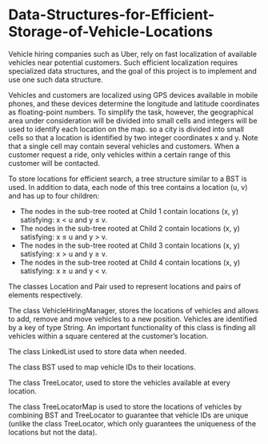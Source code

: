 # Data-Structures-for-Efficient-Storage-of-Vehicle-Locations
Vehicle hiring companies such as Uber, rely on fast localization of available vehicles near potential
customers. Such efficient localization requires specialized data structures, and the goal of this project is to implement
and use one such data structure.

Vehicles and customers are localized using GPS devices available in mobile phones, and these devices determine
the longitude and latitude coordinates as floating-point numbers. To simplify the task, however, the
geographical area under consideration will be divided into small cells and integers will be used to identify each location on the map.
so a city is divided into small cells so that a location is identified by two integer coordinates x and y. Note
that a single cell may contain several vehicles and customers. When a customer request a ride, only vehicles within a certain range of this customer will be contacted.

To store locations for efficient search, a tree structure similar to a BST is used. In addition to data, each node of
this tree contains a location (u, v) and has up to four children:
- The nodes in the sub-tree rooted at Child 1 contain locations (x, y) satisfying: x < u and y ≤ v.
- The nodes in the sub-tree rooted at Child 2 contain locations (x, y) satisfying: x ≤ u and y > v.
- The nodes in the sub-tree rooted at Child 3 contain locations (x, y) satisfying: x > u and y ≥ v.
- The nodes in the sub-tree rooted at Child 4 contain locations (x, y) satisfying: x ≥ u and y < v.


The classes Location and Pair used to represent locations and pairs of elements respectively.

The class VehicleHiringManager, stores the locations of vehicles and allows to add, remove and move vehicles
to a new position. Vehicles are identified by a key of type String. An important functionality of this class is
finding all vehicles within a square centered at the customer’s location.

The class LinkedList used to store data when needed.

The class BST used to map vehicle IDs to their locations.

The class TreeLocator, used to store the vehicles available at every location.

The class TreeLocatorMap is used to store the locations of vehicles by combining BST and TreeLocator to
guarantee that vehicle IDs are unique (unlike the class TreeLocator, which only guarantees the uniqueness of the
locations but not the data).

